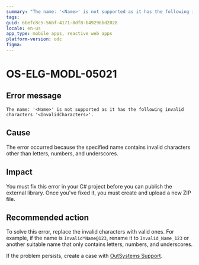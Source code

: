 ```yaml
---
summary: "The name: '<Name>' is not supported as it has the following invalid characters '<InvalidCharacters>'."
tags:
guid: 6befc8c5-56bf-4171-8df8-b49296bd2028
locale: en-us
app_type: mobile apps, reactive web apps
platform-version: odc
figma:
---
```


# OS-ELG-MODL-05021

## Error message

`The name: '<Name>' is not supported as it has the following invalid characters '<InvalidCharacters>'.`

## Cause

The error occurred because the specified name contains invalid characters other than letters, numbers, and underscores.

## Impact

You must fix this error in your C# project before you can publish the external library. Once you've fixed it, you must create and upload a new ZIP file.

## Recommended action

To solve this error, replace the invalid characters with valid ones. For example, if the name is `Invalid*Name@123`, rename it to `Invalid_Name_123` or another suitable name that only contains letters, numbers, and underscores.

If the problem persists, create a case with [OutSystems Support](https://www.outsystems.com/support/portal/open-support-case?ErrorCode=OS-ELG-MODL-05021).
